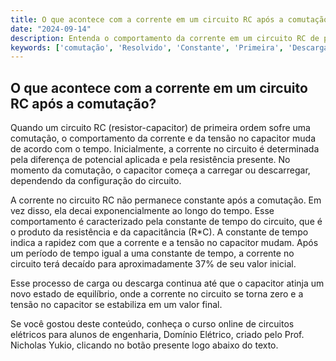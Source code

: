 ```yaml
---
title: O que acontece com a corrente em um circuito RC após a comutação?
date: "2024-09-14"
description: Entenda o comportamento da corrente em um circuito RC de primeira ordem após a comutação.
keywords: ['comutação', 'Resolvido', 'Constante', 'Primeira', 'Descarga', 'Corrente', 'Capacitor']
---
```


## O que acontece com a corrente em um circuito RC após a comutação?

Quando um circuito RC (resistor-capacitor) de primeira ordem sofre uma comutação, o comportamento da corrente e da tensão no capacitor muda de acordo com o tempo. Inicialmente, a corrente no circuito é determinada pela diferença de potencial aplicada e pela resistência presente. No momento da comutação, o capacitor começa a carregar ou descarregar, dependendo da configuração do circuito.

A corrente no circuito RC não permanece constante após a comutação. Em vez disso, ela decai exponencialmente ao longo do tempo. Esse comportamento é caracterizado pela constante de tempo do circuito, que é o produto da resistência e da capacitância (R*C). A constante de tempo indica a rapidez com que a corrente e a tensão no capacitor mudam. Após um período de tempo igual a uma constante de tempo, a corrente no circuito terá decaído para aproximadamente 37% de seu valor inicial.

Esse processo de carga ou descarga continua até que o capacitor atinja um novo estado de equilíbrio, onde a corrente no circuito se torna zero e a tensão no capacitor se estabiliza em um valor final.

Se você gostou deste conteúdo, conheça o curso online de circuitos elétricos para alunos de engenharia, Domínio Elétrico, criado pelo Prof. Nicholas Yukio, clicando no botão presente logo abaixo do texto.
